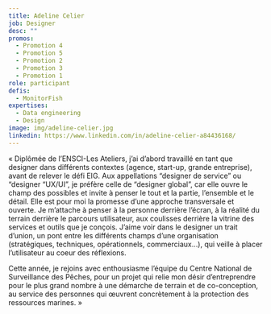 ```yaml
---
title: Adeline Celier
job: Designer
desc: ""
promos:
  - Promotion 4
  - Promotion 5
  - Promotion 2
  - Promotion 3
  - Promotion 1
role: participant
defis:
  - MonitorFish
expertises:
  - Data engineering
  - Design
image: img/adeline-celier.jpg
linkedin: https://www.linkedin.com/in/adeline-celier-a84436168/
---
```


« Diplômée de l’ENSCI-Les Ateliers, j’ai d’abord travaillé en tant que designer dans différents contextes (agence, start-up, grande entreprise), avant de relever le défi EIG. Aux appellations “designer de service” ou “designer “UX/UI”, je préfère celle de “designer global”, car elle ouvre le champ des possibles et invite à penser le tout et la partie, l’ensemble et le détail. Elle est pour moi la promesse d’une approche transversale et ouverte. Je m’attache à penser à la personne derrière l’écran, à la réalité du terrain derrière le parcours utilisateur, aux coulisses derrière la vitrine des services et outils que je conçois. J’aime voir dans le designer un trait d’union, un pont entre les différents champs d’une organisation (stratégiques, techniques, opérationnels, commerciaux…), qui veille à placer l’utilisateur au coeur des réflexions.

Cette année, je rejoins avec enthousiasme l’équipe du Centre National de Surveillance des Pêches, pour un projet qui relie mon désir d’entreprendre pour le plus grand nombre à une démarche de terrain et de co-conception, au service des personnes qui œuvrent concrètement à la protection des ressources marines. »
